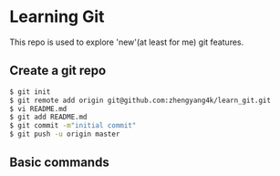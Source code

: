 Learning Git
===

This repo is used to explore 'new'(at least for me) git features.


## Create a git repo

```bash
$ git init
$ git remote add origin git@github.com:zhengyang4k/learn_git.git
$ vi README.md
$ git add README.md
$ git commit -m"initial commit"
$ git push -u origin master
```

## Basic commands
